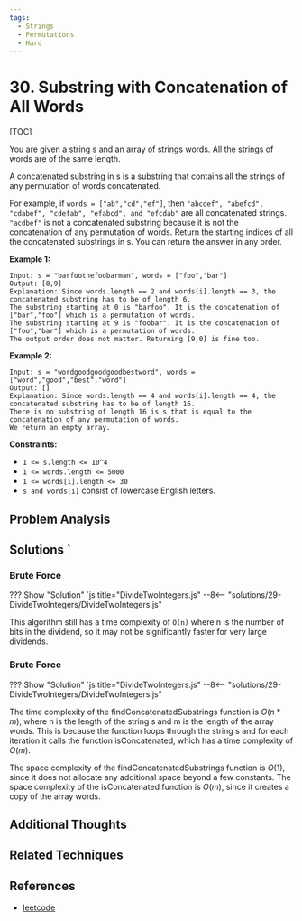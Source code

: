 ```yaml
---
tags:
  - Strings
  - Permutations
  - Hard
---
```


# 30. Substring with Concatenation of All Words

[TOC]

You are given a string s and an array of strings words. All the strings of words are of the same length.

A concatenated substring in s is a substring that contains all the strings of any permutation of words concatenated.

For example, if `words = ["ab","cd","ef"]`, then `"abcdef", "abefcd", "cdabef", "cdefab", "efabcd", and "efcdab"` are all concatenated strings. `"acdbef"` is not a concatenated substring because it is not the concatenation of any permutation of words.
Return the starting indices of all the concatenated substrings in s. You can return the answer in any order.



**Example 1:**

```
Input: s = "barfoothefoobarman", words = ["foo","bar"]
Output: [0,9]
Explanation: Since words.length == 2 and words[i].length == 3, the concatenated substring has to be of length 6.
The substring starting at 0 is "barfoo". It is the concatenation of ["bar","foo"] which is a permutation of words.
The substring starting at 9 is "foobar". It is the concatenation of ["foo","bar"] which is a permutation of words.
The output order does not matter. Returning [9,0] is fine too.
```

**Example 2:**

```
Input: s = "wordgoodgoodgoodbestword", words = ["word","good","best","word"]
Output: []
Explanation: Since words.length == 4 and words[i].length == 4, the concatenated substring has to be of length 16.
There is no substring of length 16 is s that is equal to the concatenation of any permutation of words.
We return an empty array.
```

**Constraints:**

* `1 <= s.length <= 10^4`
* `1 <= words.length <= 5000`
* `1 <= words[i].length <= 30`
* `s and words[i]` consist of lowercase English letters.


## Problem Analysis

## Solutions `

### Brute Force

??? Show "Solution"
`js title="DivideTwoIntegers.js"
--8<-- "solutions/29-DivideTwoIntegers/DivideTwoIntegers.js"

This algorithm still has a time complexity of `O(n)` where n is the number of bits in the dividend, so it may not be significantly faster for very large dividends.

### Brute Force

??? Show "Solution"
`js title="DivideTwoIntegers.js"
--8<-- "solutions/29-DivideTwoIntegers/DivideTwoIntegers.js"

The time complexity of the findConcatenatedSubstrings function is $O(n * m)$, where n is the length of the string s and m is the length of the array words. This is because the function loops through the string s and for each iteration it calls the function isConcatenated, which has a time complexity of $O(m)$.

The space complexity of the findConcatenatedSubstrings function is $O(1)$, since it does not allocate any additional space beyond a few constants. The space complexity of the isConcatenated function is $O(m)$, since it creates a copy of the array words.

## Additional Thoughts

## Related Techniques

## References

- [leetcode](https://leetcode.com/problems/substring-with-concatenation-of-all-words/description/)
